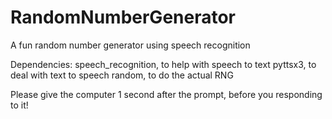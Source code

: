 # RandomNumberGenerator
A fun random number generator using speech recognition

Dependencies:
speech_recognition, to help with speech to text
pyttsx3, to deal with text to speech
random, to do the actual RNG

Please give the computer 1 second after the prompt, before you responding to it!
